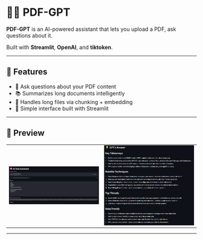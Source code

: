 # 📄🤖 PDF-GPT

**PDF-GPT** is an AI-powered assistant that lets you upload a PDF, ask questions about it.

Built with **Streamlit**, **OpenAI**, and **tiktoken**.

---

## 🚀 Features

- 🧠 Ask questions about your PDF content
- 📚 Summarizes long documents intelligently
- 🧩 Handles long files via chunking + embedding
- 🧾 Simple interface built with Streamlit

---

## 📸 Preview

<table>
  <tr>
    <td><img src="textassistant.png" width="400"/></td>
    <td><img src="textassistant2.png" width="400"/></td>
  </tr>
</table>

---

